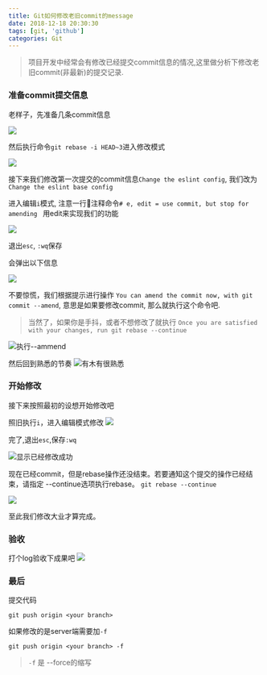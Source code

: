 ```yaml
---
title: Git如何修改老旧commit的message
date: 2018-12-18 20:30:30
tags: [git, 'github']
categories: Git
---
```


> 项目开发中经常会有修改已经提交commit信息的情况,这里做分析下修改老旧commit(非最新)的提交记录.

### 准备commit提交信息

老样子，先准备几条commit信息

![](http://loadingmore-1254319003.coscd.myqcloud.com/edit-old0.png)

然后执行命令`git rebase -i HEAD~3`进入修改模式

![](http://loadingmore-1254319003.coscd.myqcloud.com/edit-old1.png)

接下来我们修改第一次提交的commit信息`Change the eslint config`, 我们改为`Change the eslint base config`

进入编辑`i`模式, 注意一行注释命令`# e, edit = use commit, but stop for amending
` 用edit来实现我们的功能

![](http://loadingmore-1254319003.coscd.myqcloud.com/edit-old2.png)

退出`esc`, `:wq`保存

会弹出以下信息

![](http://loadingmore-1254319003.coscd.myqcloud.com/edit-old3.png)

不要惊慌，我们根据提示进行操作
`You can amend the commit now, with git commit --amend`, 意思是如果要修改commit, 那么就执行这个命令吧.

> 当然了，如果你是手抖，或者不想修改了就执行 `Once you are satisfied with your changes, run git rebase --continue`

![执行--ammend](http://loadingmore-1254319003.coscd.myqcloud.com/edit-old4.png)

然后回到熟悉的节奏
![有木有很熟悉](http://loadingmore-1254319003.coscd.myqcloud.com/edit-old5.png)

### 开始修改
接下来按照最初的设想开始修改吧

照旧执行`i`，进入编辑模式修改
![](http://loadingmore-1254319003.coscd.myqcloud.com/edit-old6.png)

完了,退出`esc`,保存`:wq`

![显示已经修改成功](http://loadingmore-1254319003.coscd.myqcloud.com/edit-old7.png)

现在已经commit，但是rebase操作还没结束。若要通知这个提交的操作已经结束，请指定 --continue选项执行rebase。
`git rebase --continue`

![](http://loadingmore-1254319003.coscd.myqcloud.com/edit-old8.png)

至此我们修改大业才算完成。

### 验收
打个log验收下成果吧
![](http://loadingmore-1254319003.coscd.myqcloud.com/edit-old9.png)


### 最后

提交代码

`git push origin <your branch>`

如果修改的是server端需要加`-f`

`git push origin <your branch> -f`

> `-f` 是 --force的缩写




